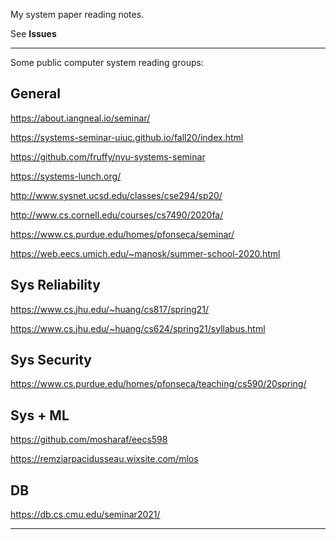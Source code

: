 My system paper reading notes.

See **Issues**

---------------------------------------------

Some public computer system reading groups:

## General

https://about.iangneal.io/seminar/

https://systems-seminar-uiuc.github.io/fall20/index.html

https://github.com/fruffy/nyu-systems-seminar

https://systems-lunch.org/

http://www.sysnet.ucsd.edu/classes/cse294/sp20/

http://www.cs.cornell.edu/courses/cs7490/2020fa/

https://www.cs.purdue.edu/homes/pfonseca/seminar/

https://web.eecs.umich.edu/~manosk/summer-school-2020.html


## Sys Reliability

https://www.cs.jhu.edu/~huang/cs817/spring21/

https://www.cs.jhu.edu/~huang/cs624/spring21/syllabus.html

## Sys Security

https://www.cs.purdue.edu/homes/pfonseca/teaching/cs590/20spring/

## Sys + ML

https://github.com/mosharaf/eecs598

https://remziarpacidusseau.wixsite.com/mlos

## DB

https://db.cs.cmu.edu/seminar2021/



---------------------------------------------
